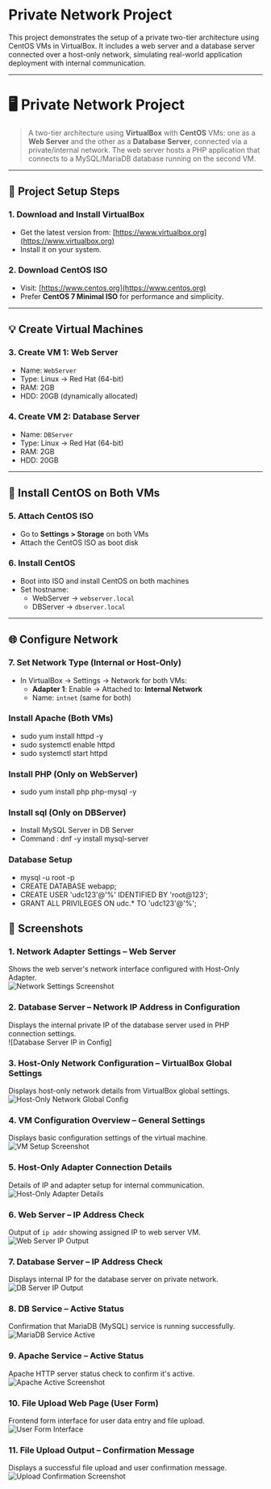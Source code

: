 # Private Network Project

This project demonstrates the setup of a private two-tier architecture using CentOS VMs in VirtualBox. It includes a web server and a database server connected over a host-only network, simulating real-world application deployment with internal communication.

---

# 🖥️ Private Network Project

> A two-tier architecture using **VirtualBox** with **CentOS** VMs: one as a **Web Server** and the other as a **Database Server**, connected via a private/internal network. The web server hosts a PHP application that connects to a MySQL/MariaDB database running on the second VM.

---

## 🔧 Project Setup Steps

### 1. Download and Install VirtualBox
- Get the latest version from: [https://www.virtualbox.org](https://www.virtualbox.org)
- Install it on your system.

### 2. Download CentOS ISO
- Visit: [https://www.centos.org](https://www.centos.org)
- Prefer **CentOS 7 Minimal ISO** for performance and simplicity.

---

## 💡 Create Virtual Machines

### 3. Create VM 1: Web Server
- Name: `WebServer`
- Type: Linux → Red Hat (64-bit)
- RAM: 2GB  
- HDD: 20GB (dynamically allocated)

### 4. Create VM 2: Database Server
- Name: `DBServer`
- Type: Linux → Red Hat (64-bit)
- RAM: 2GB  
- HDD: 20GB

---

## 📀 Install CentOS on Both VMs

### 5. Attach CentOS ISO
- Go to **Settings > Storage** on both VMs
- Attach the CentOS ISO as boot disk

### 6. Install CentOS
- Boot into ISO and install CentOS on both machines
- Set hostname:
  - WebServer → `webserver.local`
  - DBServer → `dbserver.local`

---

## 🌐 Configure Network

### 7. Set Network Type (Internal or Host-Only)
- In VirtualBox → Settings → Network for both VMs:
  - **Adapter 1**: Enable → Attached to: **Internal Network**
  - Name: `intnet` (same for both)

### Install Apache (Both VMs)
- sudo yum install httpd -y
- sudo systemctl enable httpd
- sudo systemctl start httpd
### Install PHP (Only on WebServer)
- sudo yum install php php-mysql -y

### Install sql (Only on DBServer)
  - Install MySQL Server in DB Server
  - Command : dnf -y install mysql-server 

### Database Setup
- mysql -u root -p
- CREATE DATABASE webapp;
- CREATE USER 'udc123'@'%' IDENTIFIED BY 'root@123';
- GRANT ALL PRIVILEGES ON udc.* TO 'udc123'@'%';

  



## 📸 Screenshots

### 1. Network Adapter Settings – Web Server  
Shows the web server's network interface configured with Host-Only Adapter.  
![Network Settings Screenshot](https://i.postimg.cc/HsVpy3gm/Screenshot-2025-07-28-130611.png)

### 2. Database Server – Network IP Address in Configuration  
Displays the internal private IP of the database server used in PHP connection settings.  
![Database Server IP in Config]

### 3. Host-Only Network Configuration – VirtualBox Global Settings  
Displays host-only network details from VirtualBox global settings.  
![Host-Only Network Global Config](https://i.postimg.cc/632kQbZb/Screenshot-2025-07-28-131548.png)

### 4. VM Configuration Overview – General Settings  
Displays basic configuration settings of the virtual machine.  
![VM Setup Screenshot](https://i.postimg.cc/6pvms4dn/Screenshot-2025-07-28-124704.png)

### 5. Host-Only Adapter Connection Details  
Details of IP and adapter setup for internal communication.  
![Host-Only Adapter Details](https://i.postimg.cc/jSvLbcyJ/Screenshot-2025-07-28-132859.png)

### 6. Web Server – IP Address Check  
Output of `ip addr` showing assigned IP to web server VM.  
![Web Server IP Output](https://i.postimg.cc/WzR4nHcx/Screenshot-2025-07-28-133104.png)

### 7. Database Server – IP Address Check  
Displays internal IP for the database server on private network.  
![DB Server IP Output](https://i.postimg.cc/C1n1bVXj/Screenshot-2025-07-28-133239.png)

### 8. DB Service – Active Status  
Confirmation that MariaDB (MySQL) service is running successfully.  
![MariaDB Service Active](https://i.postimg.cc/ZKSRv2cd/Screenshot-2025-07-28-133831.png)

### 9. Apache Service – Active Status  
Apache HTTP server status check to confirm it's active.  
![Apache Active Screenshot](https://i.postimg.cc/QMyCBM48/Screenshot-2025-07-28-134100.png)

### 10. File Upload Web Page (User Form)  
Frontend form interface for user data entry and file upload.  
![User Form Interface](https://i.postimg.cc/cCQL5BsC/Screenshot-2025-07-28-134148.png)

### 11. File Upload Output – Confirmation Message  
Displays a successful file upload and user confirmation message.  
![Upload Confirmation Screenshot](https://i.postimg.cc/3rpNRYgh/Screenshot-2025-07-28-134159.png)


